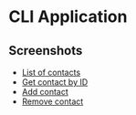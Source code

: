 # CLI Application

## Screenshots

- [List of contacts](https://monosnap.com/file/5rp9PbgW7XlseePluVVtsy0cTfyVAi)
- [Get contact by ID](https://monosnap.com/file/4cpYCFv2HAsqSOeNBtVRHPSmuVs4Ty)
- [Add contact](https://monosnap.com/file/yBMCnoOOS8tgnFk6Y6zcSviPKahRKt)
- [Remove contact](https://monosnap.com/file/MNxmKleqAN5YisUFPhAvPh6u5QQego)
